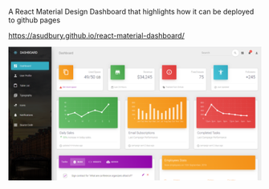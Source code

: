 A React Material Design Dashboard that highlights how it can be deployed to github pages

https://asudbury.github.io/react-material-dashboard/


![Alt text](src\assets\img\scorchio-dashboard.PNG?raw=true)